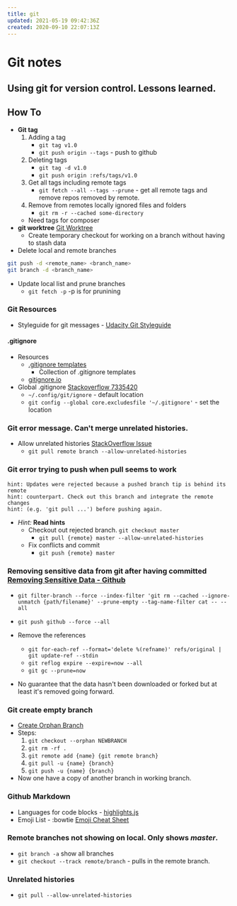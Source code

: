 ```yaml
---
title: git
updated: 2021-05-19 09:42:36Z
created: 2020-09-10 22:07:13Z
---
```


# Git notes
## Using git for version control. Lessons learned.

## How To
* **Git tag**
    1. Adding a tag
        * `git tag v1.0`
        * `git push origin --tags` - push to github
    1. Deleting tags
        * `git tag -d v1.0`
        * `git push origin :refs/tags/v1.0`
    1. Get all tags including remote tags
        * `git fetch --all --tags --prune` - get all remote tags and remove repos removed by remote.
	1. Remove from remotes locally ignored files and folders
		* `git rm -r --cached some-directory`
    * Need tags for composer
* **git worktree** [Git Worktree](https://git-scm.com/docs/git-worktree)
    * Create temporary checkout for working on a branch without having to stash data
* Delete local and remote branches
```bash
git push -d <remote_name> <branch_name>
git branch -d <branch_name>
```
* Update local list and prune branches
    * `git fetch -p` -p is for prunining

### Git Resources
* Styleguide for git messages - [Udacity Git Styleguide](https://udacity.github.io/git-styleguide/)
#### .gitignore
* Resources
  * [.gitignore templates](https://github.com/github/gitignore)
    * Collection of .gitignore templates
  * [gitignore.io](https://www.gitignore.io/)
* Global .gitignore [Stackoverflow 7335420](http://stackoverflow.com/questions/7335420/global-git-ignore)
  * `~/.config/git/ignore` - default location
  * `git config --global core.excludesfile '~/.gitignore'` - set the location

### Git error message. Can't merge unrelated histories.
* Allow unrelated histories [StackOverflow Issue](http://stackoverflow.com/questions/37937984/git-refusing-to-merge-unrelated-histories)
  * `git pull remote branch --allow-unrelated-histories`

### Git error trying to push when pull seems to work

```
hint: Updates were rejected because a pushed branch tip is behind its remote
hint: counterpart. Check out this branch and integrate the remote changes
hint: (e.g. 'git pull ...') before pushing again.
```
* *Hint:* **Read hints**
  * Checkout out rejected branch. ```git checkout master```
    * ```git pull {remote} master --allow-unrelated-histories```
  * Fix conflicts and commit
    * ```git push {remote} master```

### Removing sensitive data from git after having committed [Removing Sensitive Data - Github]( https://help.github.com/articles/removing-sensitive-data-from-a-repository/)

* ```git filter-branch --force --index-filter 'git rm --cached --ignore-unmatch {path/filename}' --prune-empty --tag-name-filter cat -- --all```
* ```git push github --force --all```
* Remove the references
  * ```git for-each-ref --format='delete %(refname)' refs/original | git update-ref --stdin```
  * ```git reflog expire --expire=now --all```
  * ```git gc --prune=now```

* No guarantee that the data hasn't been downloaded or forked but at least it's removed going forward.

### Git create empty branch
* [Create Orphan Branch](http://www.bitflop.dk/tutorials/how-to-create-a-new-and-empty-branch-in-git.html)
* Steps:
    1. `git checkout --orphan NEWBRANCH`
    1. `git rm -rf .`
    1. `git remote add {name} {git remote branch}`
    1. `git pull -u {name} {branch}`
    1. `git push -u {name} {branch}`
* Now one have a copy of another branch in working branch.

### Github Markdown
* Languages for code blocks - [highlights.js](https://highlightjs.org/static/demo/)
* Emoji List - :bowtie [Emoji Cheat Sheet](http://www.webpagefx.com/tools/emoji-cheat-sheet/)
### Remote branches not showing on local. Only shows *master*.
* `git branch -a` show all branches
* `git checkout --track remote/branch` - pulls in the remote branch.

### Unrelated histories
* `git pull --allow-unrelated-histories`
